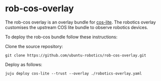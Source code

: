 # rob-cos-overlay

The rob-cos overlay is an overlay bundle for [cos-lite](https://github.com/canonical/cos-lite-bundle/tree/main).
The robotics overlay customises the upstream COS lite bundle to observe robotics devices.

To deploy the rob-cos bundle follow these instructions:

Clone the source repository:

```
git clone https://github.com/ubuntu-robotics/rob-cos-overlay.git
```

Deploy as follows:

```
juju deploy cos-lite --trust --overlay ./robotics-overlay.yaml
```
